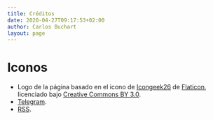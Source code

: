 ```yaml
---
title: Créditos
date: 2020-04-27T09:17:53+02:00
author: Carlos Buchart
layout: page
---
```

# Iconos
- Logo de la página basado en el icono de [Icongeek26](https://www.flaticon.com/authors/icongeek26) de [Flaticon](https://www.flaticon.com), licenciado bajo [Creative Commons BY 3.0](https://creativecommons.org/licenses/by/3.0/).
- [Telegram](https://icons8.com/icon/63306/telegram-app).
- [RSS](https://icons8.com/icon/13841/rss).
